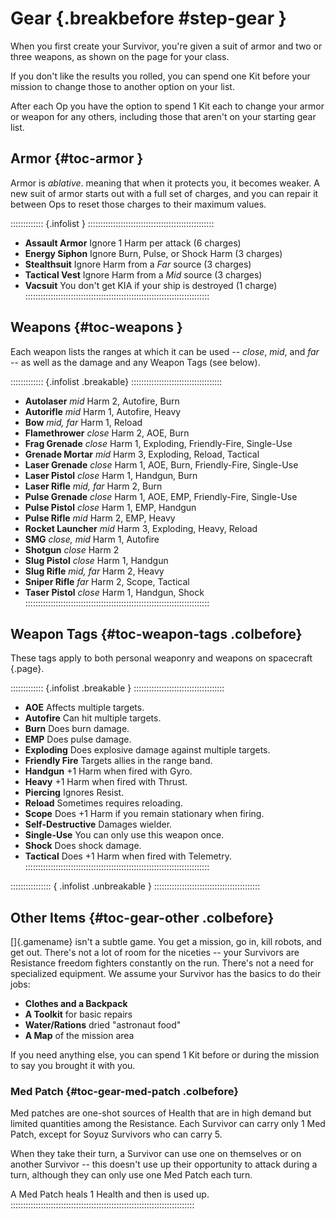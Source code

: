 # Gear {.breakbefore #step-gear }

When you first create your Survivor, you're given a suit of armor and
two or three weapons, as shown on the page for your class. 

If you don't like the results you rolled, you can spend one Kit before 
your mission to change those to another option on your list.

After each Op you have the option to spend 1 Kit each to change your armor
or weapon for any others, including those that aren't on your starting
gear list.

## Armor {#toc-armor }

Armor is *ablative*. meaning that when it protects you, it becomes weaker.
A new suit of armor starts out with a full set of charges, and you can repair
it between Ops to reset those charges to their maximum values.

::::::::::::: {.infolist  } ::::::::::::::::::::::::::::::::::::::::::::::::::
- **Assault Armor** Ignore 1 Harm per attack (6 charges)
- **Energy Siphon** Ignore Burn, Pulse, or Shock Harm (3 charges)
- **Stealthsuit** Ignore Harm from a *Far* source (3 charges)
- **Tactical Vest** Ignore Harm from a *Mid* source (3 charges)
- **Vacsuit** You don't get KIA if your ship is destroyed (1 charge)
:::::::::::::::::::::::::::::::::::::::::::::::::::::::::::::::::::::::::

## Weapons {#toc-weapons }

Each weapon lists the ranges at which it can be used -- *close*, *mid*,
and *far* -- as well as the damage and any Weapon Tags (see below).

::::::::::::: {.infolist .breakable} ::::::::::::::::::::::::::::::::::::
- **Autolaser**         *mid* Harm 2, Autofire, Burn
- **Autorifle**         *mid* Harm 1, Autofire, Heavy
- **Bow**               *mid, far* Harm 1, Reload
- **Flamethrower**      *close* Harm 2, AOE, Burn
- **Frag Grenade**      *close* Harm 1, Exploding, Friendly-Fire, Single-Use
- **Grenade Mortar**    *mid* Harm 3, Exploding, Reload, Tactical
- **Laser Grenade**     *close* Harm 1, AOE, Burn, Friendly-Fire, Single-Use
- **Laser Pistol**      *close* Harm 1, Handgun, Burn
- **Laser Rifle**       *mid, far* Harm 2, Burn
- **Pulse Grenade**     *close* Harm 1, AOE, EMP, Friendly-Fire, Single-Use
- **Pulse Pistol**      *close* Harm 1, EMP, Handgun
- **Pulse Rifle**       *mid* Harm 2, EMP, Heavy
- **Rocket Launcher**   *mid* Harm 3, Exploding, Heavy, Reload
- **SMG**               *close, mid* Harm 1, Autofire
- **Shotgun**           *close* Harm 2
- **Slug Pistol**       *close* Harm 1, Handgun
- **Slug Rifle**        *mid, far* Harm 2, Heavy
- **Sniper Rifle**      *far* Harm 2, Scope, Tactical
- **Taser Pistol**      *close* Harm 1, Handgun, Shock           
:::::::::::::::::::::::::::::::::::::::::::::::::::::::::::::::::::::::::
 
## Weapon Tags {#toc-weapon-tags .colbefore}

These tags apply to both personal weaponry and weapons on spacecraft
[](#step-ship){.page}.

::::::::::::: {.infolist .breakable } ::::::::::::::::::::::::::::::::::::
- **AOE** Affects multiple targets.
- **Autofire** Can hit multiple targets.
- **Burn** Does burn damage.
- **EMP**  Does pulse damage.
- **Exploding** Does explosive damage against multiple targets.
- **Friendly Fire** Targets allies in the range band.
- **Handgun** +1 Harm when fired with Gyro.
- **Heavy** +1 Harm when fired with Thrust.
- **Piercing** Ignores Resist.
- **Reload** Sometimes requires reloading.
- **Scope** Does +1 Harm if you remain stationary when firing.
- **Self-Destructive** Damages wielder.
- **Single-Use** You can only use this weapon once.
- **Shock** Does shock damage.
- **Tactical** Does +1 Harm when fired with Telemetry.
:::::::::::::::::::::::::::::::::::::::::::::::::::::::::::::::::::::::::

:::::::::::::::: { .infolist .unbreakable } ::::::::::::::::::::::::::::::::::::::::::
## Other Items {#toc-gear-other .colbefore}

[]{.gamename} isn't a subtle game. You get a mission, go in, kill robots,
and get out. There's not a lot of room for the niceties -- your Survivors
are Resistance freedom fighters constantly on the run. There's not a need
for specialized equipment.
We assume your Survivor has the basics to do their jobs:

- **Clothes and a Backpack**
- **A Toolkit** for basic repairs
- **Water/Rations** dried "astronaut food"
- **A Map** of the mission area

If you need anything else, you can spend 1 Kit before or during the
mission to say you brought it with you.

### Med Patch {#toc-gear-med-patch .colbefore}

Med patches are one-shot sources of Health that are in high demand but
limited quantities among the Resistance. Each Survivor can carry only 1 Med Patch, except for Soyuz Survivors who can carry 5.

When they take their turn, 
a Survivor can use one on themselves or on another Survivor -- this doesn't
use up their opportunity to attack during a turn, although they can only use
one Med Patch each turn.

A Med Patch heals 1 Health and then is used up.
:::::::::::::::::::::::::::::::::::::::::::::::::::::::::::::::::::::::::
